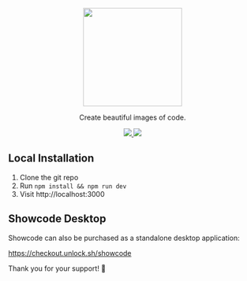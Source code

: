 <p align="center">
  <img src="https://github.com/stevebauman/showcode/blob/master/static/logo.svg" width="200">
</p>

<p align="center">
  Create beautiful images of code.
</p>

<p align="center">
  <a href="https://github.com/stevebauman/showcode/actions">
    <img src="https://github.com/stevebauman/showcode/actions/workflows/run-tests.yml/badge.svg">
  </a>

  <a href="https://app.netlify.com/sites/festive-hermann-8f687a/deploys">
    <img src="https://api.netlify.com/api/v1/badges/d70b101b-8b59-4615-ade1-23c055a6133b/deploy-status">
  </a>
</p>

## Local Installation

1. Clone the git repo
2. Run `npm install && npm run dev`
3. Visit http://localhost:3000

## Showcode Desktop

Showcode can also be purchased as a standalone desktop application:

https://checkout.unlock.sh/showcode

Thank you for your support! 🙏
